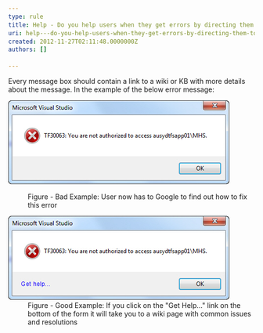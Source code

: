 ```yaml
---
type: rule
title: Help - Do you help users when they get errors by directing them to a wiki or KB?
uri: help---do-you-help-users-when-they-get-errors-by-directing-them-to-a-wiki-or-kb
created: 2012-11-27T02:11:48.0000000Z
authors: []

---
```


 
Every message box should contain a link to a wiki or KB with more details about the message. In the example of the below error message:
   ​<dl class="badImage"><dt><img src="../../assets/NoDirectForError.jpg" alt="No direct for this error"></dt>
<dd>Figure - Bad Example: User now has to Google to find out how to fix this error</dd></dl><dl class="goodImage"><dt><img src="../../assets/DirectForError.jpg" alt="Direct for this error"></dt>
<dd>Figure - Good Example: If you click on the "Get Help..." link on the bottom of the form it will take you to a wiki page with common issues and resolutions</dd></dl>
